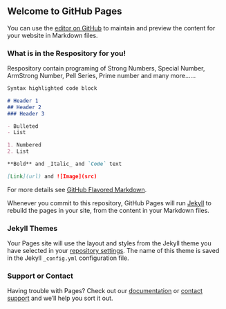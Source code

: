 ## Welcome to GitHub Pages

You can use the [editor on GitHub](https://github.com/ervikasti/NumerSeriesinJava/edit/gh-pages/index.md) to maintain and preview the content for your website in Markdown files.


### What is in the Respository for you!

Respository contain programing of Strong Numbers, Special Number, ArmStrong Number, Pell Series, Prime number and many more...... 

```markdown
Syntax highlighted code block

# Header 1
## Header 2
### Header 3

- Bulleted
- List

1. Numbered
2. List

**Bold** and _Italic_ and `Code` text

[Link](url) and ![Image](src)
```

For more details see [GitHub Flavored Markdown](https://guides.github.com/features/mastering-markdown/).

Whenever you commit to this repository, GitHub Pages will run [Jekyll](https://jekyllrb.com/) to rebuild the pages in your site, from the content in your Markdown files.

### Jekyll Themes

Your Pages site will use the layout and styles from the Jekyll theme you have selected in your [repository settings](https://github.com/ervikasti/NumerSeriesinJava/settings). The name of this theme is saved in the Jekyll `_config.yml` configuration file.

### Support or Contact

Having trouble with Pages? Check out our [documentation](https://docs.github.com/categories/github-pages-basics/) or [contact support](https://github.com/contact) and we’ll help you sort it out.
